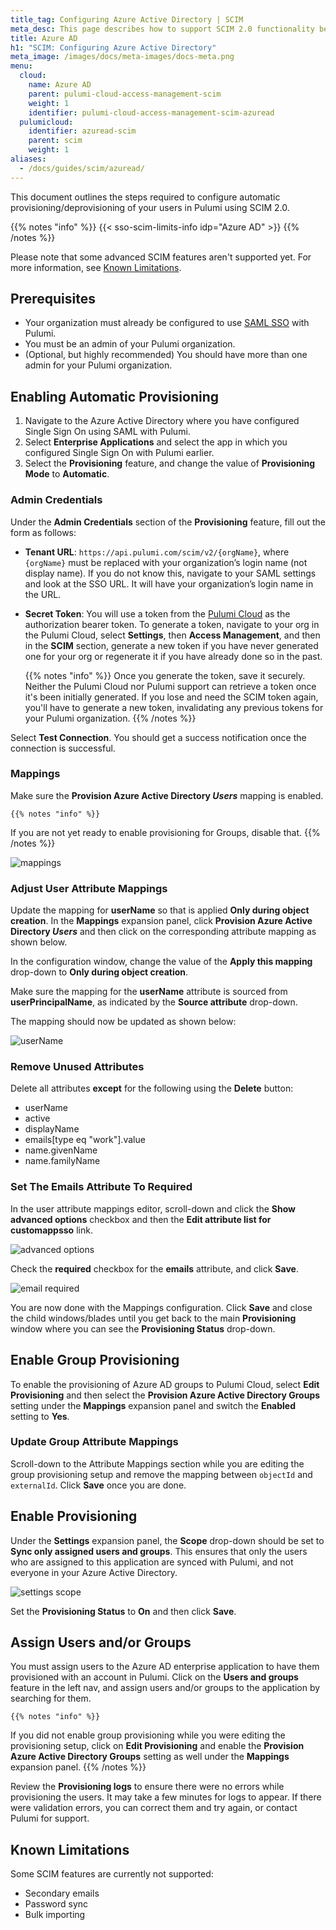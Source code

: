 ```yaml
---
title_tag: Configuring Azure Active Directory | SCIM
meta_desc: This page describes how to support SCIM 2.0 functionality between Pulumi and Azure AD.
title: Azure AD
h1: "SCIM: Configuring Azure Active Directory"
meta_image: /images/docs/meta-images/docs-meta.png
menu:
  cloud:
    name: Azure AD
    parent: pulumi-cloud-access-management-scim
    weight: 1
    identifier: pulumi-cloud-access-management-scim-azuread
  pulumicloud:
    identifier: azuread-scim
    parent: scim
    weight: 1
aliases:
  - /docs/guides/scim/azuread/
---
```


This document outlines the steps required to configure automatic provisioning/deprovisioning of your users in Pulumi using SCIM 2.0.

{{% notes "info" %}}
{{< sso-scim-limits-info idp="Azure AD" >}}
{{% /notes %}}

Please note that some advanced SCIM features aren't supported yet. For more information, see [Known Limitations](#known-limitations).

## Prerequisites

* Your organization must already be configured to use [SAML SSO](/docs/pulumi-cloud/access-management/saml/aad/) with Pulumi.
* You must be an admin of your Pulumi organization.
* (Optional, but highly recommended) You should have more than one admin for your Pulumi organization.

## Enabling Automatic Provisioning

1. Navigate to the Azure Active Directory where you have configured Single Sign On using SAML with Pulumi.
2. Select **Enterprise Applications** and select the app in which you configured Single Sign On with Pulumi earlier.
3. Select the **Provisioning** feature, and change the value of **Provisioning Mode** to **Automatic**.

### Admin Credentials

Under the **Admin Credentials** section of the **Provisioning** feature, fill out the form as follows:

* **Tenant URL**: `https://api.pulumi.com/scim/v2/{orgName}`, where `{orgName}` must be replaced with your organization’s login name (not display name). If you do not know this, navigate to your SAML settings and look at the SSO URL. It will have your organization’s login name in the URL.
* **Secret Token**: You will use a token from the [Pulumi Cloud](https://app.pulumi.com) as the authorization bearer token. To generate a token, navigate to your org in the Pulumi Cloud, select **Settings**, then **Access Management**, and then in the **SCIM** section, generate a new token if you have never generated one for your org or regenerate it if you have already done so in the past.

    {{% notes "info" %}}
Once you generate the token, save it securely. Neither the Pulumi Cloud nor Pulumi support can retrieve a token once it's been initially generated. If you lose and need the SCIM token again, you'll have to generate a new token, invalidating any previous tokens for your Pulumi organization.
    {{% /notes %}}

Select **Test Connection**. You should get a success notification once the connection is successful.

### Mappings

Make sure the **Provision Azure Active Directory _Users_** mapping is enabled.

    {{% notes "info" %}}
If you are not yet ready to enable provisioning for Groups, disable that.
    {{% /notes %}}

![mappings](/images/docs/reference/service/scim/azuread/mappings.png)

### Adjust User Attribute Mappings

Update the mapping for **userName** so that is applied **Only during object creation**. In the **Mappings** expansion panel, click **Provision Azure Active Directory _Users_** and then click on the corresponding attribute mapping as shown below.

In the configuration window, change the value of the **Apply this mapping** drop-down to **Only during object creation**.

Make sure the mapping for the **userName** attribute is sourced from **userPrincipalName**, as indicated by the **Source attribute** drop-down.

The mapping should now be updated as shown below:

![userName](/images/docs/reference/service/scim/azuread/userName.png)

### Remove Unused Attributes

Delete all attributes **except** for the following using the **Delete** button:

* userName
* active
* displayName
* emails[type eq "work"].value
* name.givenName
* name.familyName

### Set The Emails Attribute To Required

In the user attribute mappings editor, scroll-down and click the **Show advanced options** checkbox and then the **Edit attribute list for customappsso** link.

![advanced options](/images/docs/reference/service/scim/azuread/advanced_options.png)

Check the **required** checkbox for the **emails** attribute, and click **Save**.

![email required](/images/docs/reference/service/scim/azuread/email_required.png)

You are now done with the Mappings configuration. Click **Save** and close the child windows/blades until you get back to the main **Provisioning** window where you can see the **Provisioning Status** drop-down.

## Enable Group Provisioning

To enable the provisioning of Azure AD groups to Pulumi Cloud, select **Edit Provisioning** and then select the **Provision Azure Active Directory Groups** setting under the **Mappings**
expansion panel and switch the **Enabled** setting to **Yes**.

### Update Group Attribute Mappings

Scroll-down to the Attribute Mappings section while you are editing the group provisioning setup and remove the mapping
between `objectId` and `externalId`. Click **Save** once you are done.

## Enable Provisioning

Under the **Settings** expansion panel, the **Scope** drop-down should be set to **Sync only assigned users and groups**. This ensures that only the users who are assigned to this application are synced with Pulumi, and not everyone in your Azure Active Directory.

![settings scope](/images/docs/reference/service/scim/azuread/settings_scope.png)

Set the **Provisioning Status** to **On** and then click **Save**.

## Assign Users and/or Groups

You must assign users to the Azure AD enterprise application to have them provisioned with an account in Pulumi. Click on the **Users and groups** feature in the left nav, and assign users and/or groups to the application by searching for them.

    {{% notes "info" %}}
If you did not enable group provisioning while you were editing the provisioning setup, click on **Edit Provisioning** and enable the **Provision Azure Active Directory Groups** setting as well under the **Mappings** expansion panel.
    {{% /notes %}}

Review the **Provisioning logs** to ensure there were no errors while provisioning the users. It may take a few minutes for logs to appear. If there were validation errors, you can correct them and try again, or contact Pulumi for support.

## Known Limitations

Some SCIM features are currently not supported:

* Secondary emails
* Password sync
* Bulk importing
